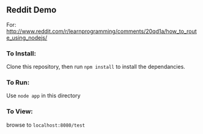 ## Reddit Demo

For: http://www.reddit.com/r/learnprogramming/comments/20qd1a/how_to_route_using_nodejs/

### To Install:
Clone this repository, then run ``npm install`` to install the dependancies.

### To Run:
Use ``node app`` in this directory


### To View:
browse to ``localhost:8080/test``